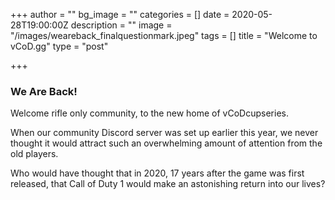 +++
author = ""
bg_image = ""
categories = []
date = 2020-05-28T19:00:00Z
description = ""
image = "/images/weareback_finalquestionmark.jpeg"
tags = []
title = "Welcome to vCoD.gg"
type = "post"

+++
### **We Are Back!**

Welcome rifle only community, to the new home of vCoDcupseries.

When our community Discord server was set up earlier this year, we never thought it would attract such an overwhelming amount of attention from the old players. 

Who would have thought that in 2020, 17 years after the game was first released, that Call of Duty 1 would make an astonishing return into our lives?